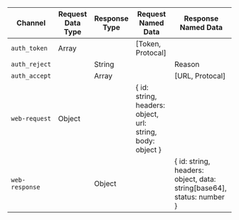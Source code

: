 | Channel | Request Data Type | Response Type | Request Named Data | Response Named Data |
| --- | --- | --- | --- | --- |
| `auth_token` | Array | | [Token, Protocal] |
| `auth_reject` |  | String | | Reason
| `auth_accept` |  | Array | | [URL, Protocal]
| `web-request` | Object | | { id: string, headers: object, url: string, body: object } |
| `web-response` | | Object | | { id: string, headers: object, data: string[base64], status: number }
